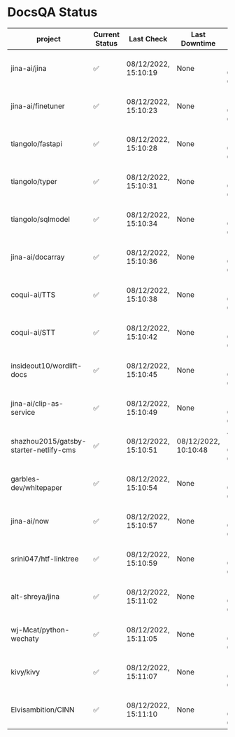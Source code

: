 # DocsQA Status

|               project                |Current Status|     Last Check     |   Last Downtime    |              % Uptime              |
|--------------------------------------|--------------|--------------------|--------------------|------------------------------------|
|jina-ai/jina                          |✅            |08/12/2022, 15:10:19|None                |100.000 (since 08/11/2022, 05:10:08)|
|jina-ai/finetuner                     |✅            |08/12/2022, 15:10:23|None                |100.000 (since 08/11/2022, 05:10:08)|
|tiangolo/fastapi                      |✅            |08/12/2022, 15:10:28|None                |100.000 (since 08/11/2022, 05:10:08)|
|tiangolo/typer                        |✅            |08/12/2022, 15:10:31|None                |100.000 (since 08/11/2022, 05:10:08)|
|tiangolo/sqlmodel                     |✅            |08/12/2022, 15:10:34|None                |100.000 (since 08/11/2022, 05:10:08)|
|jina-ai/docarray                      |✅            |08/12/2022, 15:10:36|None                |100.000 (since 08/11/2022, 05:10:08)|
|coqui-ai/TTS                          |✅            |08/12/2022, 15:10:38|None                |100.000 (since 08/11/2022, 05:10:08)|
|coqui-ai/STT                          |✅            |08/12/2022, 15:10:42|None                |100.000 (since 08/11/2022, 05:10:08)|
|insideout10/wordlift-docs             |✅            |08/12/2022, 15:10:45|None                |100.000 (since 08/11/2022, 05:10:08)|
|jina-ai/clip-as-service               |✅            |08/12/2022, 15:10:49|None                |100.000 (since 08/11/2022, 05:10:08)|
|shazhou2015/gatsby-starter-netlify-cms|✅            |08/12/2022, 15:10:51|08/12/2022, 10:10:48|49.949 (since 08/11/2022, 05:10:08) |
|garbles-dev/whitepaper                |✅            |08/12/2022, 15:10:54|None                |100.000 (since 08/11/2022, 05:10:08)|
|jina-ai/now                           |✅            |08/12/2022, 15:10:57|None                |100.000 (since 08/11/2022, 05:10:08)|
|srini047/htf-linktree                 |✅            |08/12/2022, 15:10:59|None                |100.000 (since 08/11/2022, 05:10:08)|
|alt-shreya/jina                       |✅            |08/12/2022, 15:11:02|None                |100.000 (since 08/11/2022, 05:10:08)|
|wj-Mcat/python-wechaty                |✅            |08/12/2022, 15:11:05|None                |100.000 (since 08/11/2022, 05:10:08)|
|kivy/kivy                             |✅            |08/12/2022, 15:11:07|None                |100.000 (since 08/11/2022, 05:10:08)|
|Elvisambition/CINN                    |✅            |08/12/2022, 15:11:10|None                |100.000 (since 08/11/2022, 05:10:08)|
